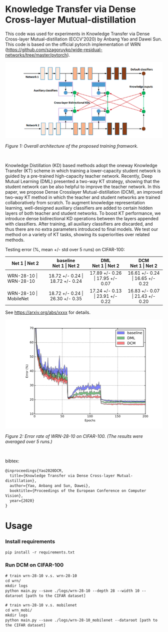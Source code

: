 Knowledge Transfer via Dense Cross-layer Mutual-distillation
=============

This code was used for experiments in Knowledge Transfer via Dense Cross-layer Mutual-distillation (ECCV'2020) by Anbang Yao and Dawei Sun. This code is based on the official pytorch implementation of WRN (https://github.com/szagoruyko/wide-residual-networks/tree/master/pytorch).

<img width="787" alt="illustration" src="images/illustration.png">

*Figure 1: Overall architecture of the proposed training framwork.*

<br>

Knowledge Distillation (KD) based methods adopt the oneway Knowledge Transfer (KT) scheme in which training a lower-capacity student network is guided by a pre-trained high-capacity teacher network. Recently, Deep Mutual Learning (DML) presented a two-way KT strategy, showing that the student network can be also helpful to improve the teacher network. In this paper, we propose Dense Crosslayer Mutual-distillation (DCM), an improved two-way KT method in which the teacher and student networks are trained collaboratively from scratch. To augment knowledge representation learning, well-designed auxiliary classifiers are added to certain hidden layers of both teacher and student networks. To boost KT performance, we introduce dense bidirectional KD operations between the layers appended with classifiers. After training, all auxiliary classifiers are discarded, and thus there are no extra parameters introduced to final models. We test our method on a variety of KT tasks, showing its superiorities over related methods.

Testing error (%, mean +/- std over 5 runs) on CIFAR-100:

Net 1 \| Net 2          |   baseline<br>Net 1 \| Net 2   |      DML<br>Net 1 \| Net 2     |      DCM<br>Net 1 \| Net 2
-----------------|:------------:|:-------------:|:-------------:
WRN-28-10 \| WRN-28-10 | 18.72 +/- 0.24 \| 18.72 +/- 0.24 | 17.89 +/- 0.26 \| 17.95 +/- 0.07 | 16.61 +/- 0.24 \| 16.65 +/- 0.22
WRN-28-10 \| MobileNet | 18.72 +/- 0.24 \| 26.30 +/- 0.35 | 17.24 +/- 0.13 \| 23.91 +/- 0.22 | 16.83 +/- 0.07 \| 21.43 +/- 0.20

See https://arxiv.org/abs/xxxx for details.

<img width="787" alt="CIFAR_error_rate" src="images/testing_error.png">

*Figure 2: Error rate of WRN-28-10 on CIFAR-100. (The results were averaged over 5 runs.)*

<br>

bibtex:
```
@inproceedings{Yao2020DCM,
  title={Knowledge Transfer via Dense Cross-layer Mutual-distillation},
  author={Yao, Anbang and Sun, Dawei},
  booktitle={Proceedings of the European Conference on Computer Vision},
  year={2020}
}
```

# Usage

### Install requirements

```
pip install -r requirements.txt
```

### Run DCM on CIFAR-100

```
# train wrn-28-10 v.s. wrn-28-10
cd wrn/
mkdir logs
python main.py --save ./logs/wrn-28-10 --depth 28 --width 10 --dataroot [path to the CIFAR dataset]
```

```
# train wrn-28-10 v.s. mobilenet
cd wrn_mobi/
mkdir logs
python main.py --save ./logs/wrn-28-10_mobilenet --dataroot [path to the CIFAR dataset]
```
